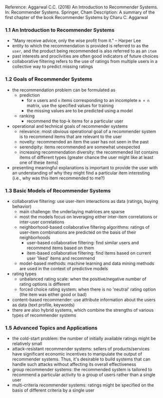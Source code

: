 Reference: Aggarwal C.C. (2016) An Introduction to Recommender Systems. In: Recommender Systems. Springer, Cham
Description: A summary of the first chapter of the book Recommender Systems by Charu C. Aggarwal

### 1.1 An Introduction to Recommender Systems
- "Many receive advice, only the wise profit from it." – Harper Lee
- entity to which the recommendation is provided is referred to as the `user`, and the product being recommended is also referred to as an `item`
- past interests and proclivities are often good indicators of future choices
- collaborative filtering refers to the use of ratings from multiple users in a collective way to predict missing ratings

### 1.2 Goals of Recommender Systems
- the recommendation problem can be formulated as
  - prediction
    - for `m` users and `n` items corresponding to an incomplete `m × n` matrix, use the specified values for training
    - the missing values are to be predicted using a model
  - ranking
    - recommend the top-k items for a particular user
- operational and technical goals of recommender systems
  - relevance: most obvious operational goal of a recommender system is to recommend items that are relevant to the user
  - novelty: recommended an item the user has not seen in the past
  - serendipity: items recommended are somewhat unexpected
  - increasing recommendation diversity: the recommended list contains items of different types (greater chance the user might like at least one of these items)
- presenting meaningful explanations is important to provide the user with an understanding of why they might find a particular item interesting (i.e., why was this item recommended to me?)

### 1.3 Basic Models of Recommender Systems
- collaborative filtering: use user-item interactions as data (ratings, buying behavior)
  - main challenge: the underlaying matrices are sparse
  - most the models focus on leveraging either inter-item correlations or inter-user correlations
  - neighborhood-based collaborative filtering algorithms: ratings of user-item combinations are predicted on the basis of their neighborhoods
    - user-based collaborative filtering: find similar users and recommend items based on them
    - item-based collaborative filtering: find items based on current user 'liked' items and recommend
  - model-based methods: machine learning and data mining methods are used in the context of predictive models
- rating types
  - unbalanced rating scale: when the positive/negative number of rating options is different
  - forced choice rating system: when there is no 'neutral' rating option (the item was either good or bad)
- content-based recommender: use attribute information about the users as data (text profile, keywords)
- there are also hybrid systems, which combine the strengths of various types of recommender systems

### 1.5 Advanced Topics and Applications
- the cold-start problem: the number of initially available ratings might be relatively small
- attack-resistant recommender systems: sellers of products/services have significant economic incentives to manipulate the output of recommender systems. Thus, it's desirable to build systems that can handle such attacks without affecting its overall effectiveness
- group recommender systems: the recommended system is tailored to recommend a particular activity to a group of users rather than a single user
- multi-criteria recommender systems: ratings might be specified on the basis of different criteria by a single user
